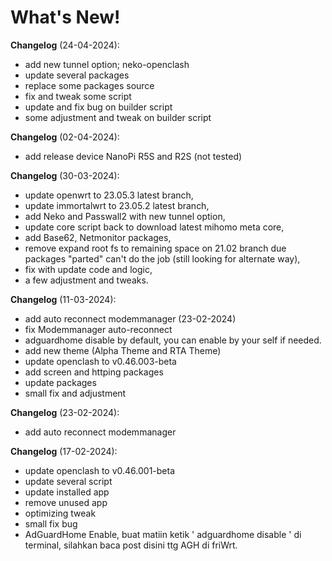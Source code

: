 # What's New!

**Changelog** (24-04-2024):
- add new tunnel option; neko-openclash
- update several packages
- replace some packages source
- fix and tweak some script
- update and fix bug on builder script
- some adjustment and tweak on  builder script

**Changelog** (02-04-2024):
- add release device NanoPi R5S and R2S (not tested)

**Changelog** (30-03-2024):
- update openwrt to 23.05.3 latest branch,
- update immortalwrt to 23.05.2 latest branch,
- add Neko and Passwall2 with new tunnel option,
- update core script back to download latest mihomo meta core,
- add Base62, Netmonitor packages,
- remove expand root fs to remaining space on 21.02 branch due packages "parted" can't do the job (still looking for alternate way),
- fix with update code and logic,
- a few adjustment and tweaks.

**Changelog** (11-03-2024):
- add auto reconnect modemmanager (23-02-2024)
- fix Modemmanager auto-reconnect
- adguardhome disable by default, you can enable by your self if needed.
- add new theme (Alpha Theme and RTA Theme)
- update openclash to v0.46.003-beta
- add screen and httping packages
- update packages
- small fix and adjustment

**Changelog** (23-02-2024):
- add auto reconnect modemmanager

**Changelog** (17-02-2024):
- update openclash to v0.46.001-beta
- update several script
- update installed app
- remove unused app
- optimizing tweak
- small fix bug
- AdGuardHome Enable, buat matiin ketik ' adguardhome disable ' di terminal, silahkan baca post disini ttg AGH di friWrt.
